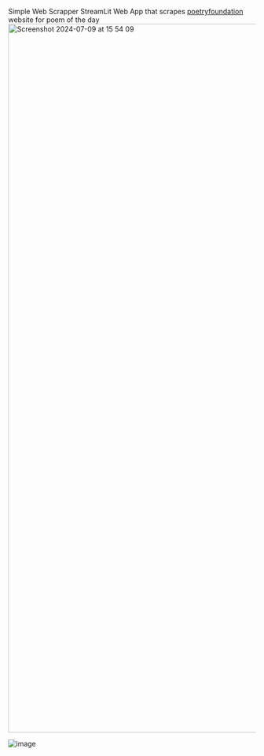 Simple Web Scrapper StreamLit Web App that scrapes [poetryfoundation](https://www.poetryfoundation.org/) website for poem of the day<img width="1440" alt="Screenshot 2024-07-09 at 15 54 09" src="https://github.com/Beehive324/WebScraper/assets/63168364/34a7db0c-2e95-47b4-8fe9-d6c87cb2c4fc">


![image](https://github.com/Beehive324/WebScraper/assets/63168364/dfbeb28a-74ce-4561-ae6d-b1a5acf869e2)
